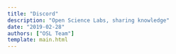 ```yaml
---
title: "Discord"
description: "Open Science Labs, sharing knowledge"
date: "2019-02-28"
authors: ["OSL Team"]
template: main.html
---
```


<script>
  window.location.href = "https://discord.gg/Ydht7BBcgy";
</script>
